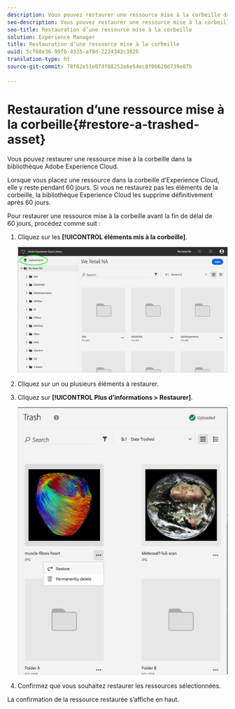 ```yaml
---
description: Vous pouvez restaurer une ressource mise à la corbeille dans la bibliothèque Adobe Experience Cloud.
seo-description: Vous pouvez restaurer une ressource mise à la corbeille dans la bibliothèque Adobe Experience Cloud.
seo-title: Restauration d’une ressource mise à la corbeille
solution: Experience Manager
title: Restauration d’une ressource mise à la corbeille
uuid: 5cf60e36-99fb-4335-af9d-2224342c382b
translation-type: ht
source-git-commit: 78f62e51e07df88252e6e54ec8f0b620d739e07b

---
```



# Restauration d’une ressource mise à la corbeille{#restore-a-trashed-asset}

Vous pouvez restaurer une ressource mise à la corbeille dans la bibliothèque Adobe Experience Cloud.

Lorsque vous placez une ressource dans la corbeille d’Experience Cloud, elle y reste pendant 60 jours. Si vous ne restaurez pas les éléments de la corbeille, la bibliothèque Experience Cloud les supprime définitivement après 60 jours.

Pour restaurer une ressource mise à la corbeille avant la fin de délai de 60 jours, procédez comme suit :

1. Cliquez sur les **[!UICONTROL éléments mis à la corbeille]**.

   ![](assets/library_general_trashed_items.png)

1. Cliquez sur un ou plusieurs éléments à restaurer.
1. Cliquez sur **[!UICONTROL Plus d’informations &gt; Restaurer]**.

   ![](assets/library_restore_perm_delete.png)

1. Confirmez que vous souhaitez restaurer les ressources sélectionnées.

La confirmation de la ressource restaurée s’affiche en haut.
